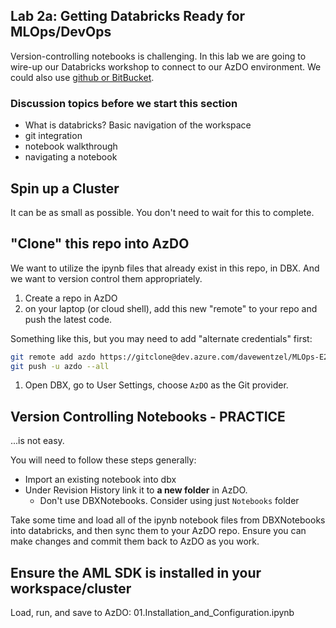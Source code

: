 ## Lab 2a:  Getting Databricks Ready for MLOps/DevOps

Version-controlling notebooks is challenging.  In this lab we are going to wire-up our Databricks workshop to connect to our AzDO environment. We could also use [github or BitBucket](https://medium.com/@cprosenjit/azure-databricks-version-management-35fc78e11d7#targetText=Azure%20Databricks%20Configuration&targetText=Integrate%20Azure%20Databricks%20with%20Azure,extra%20authentication%20to%20be%20supplied.&targetText=2.2%20Select%20a%20Notebook%2C%20click,and%20input%20path%20as%20appropriate.). 

### Discussion topics before we start this section  

* What is databricks?  Basic navigation of the workspace
* git integration
* notebook walkthrough
* navigating a notebook

## Spin up a Cluster

It can be as small as possible.  You don't need to wait for this to complete.  


## "Clone" this repo into AzDO 

We want to utilize the ipynb files that already exist in this repo, in DBX.  And we want to version control them appropriately.  

1.  Create a repo in AzDO
1.  on your laptop (or cloud shell), add this new "remote" to your repo and push the latest code.  

Something like this, but you may need to add "alternate credentials" first:

```bash
git remote add azdo https://gitclone@dev.azure.com/davewentzel/MLOps-E2E/_git/MLOps-E2E
git push -u azdo --all

```

1. Open DBX, go to User Settings, choose `AzDO` as the Git provider.  


## Version Controlling Notebooks - PRACTICE

...is not easy.  

You will need to follow these steps generally:

* Import an existing notebook into dbx
* Under Revision History link it to **a new folder** in AzDO.  
  * Don't use DBXNotebooks.  Consider using just `Notebooks` folder

Take some time and load all of the ipynb notebook files from DBXNotebooks into databricks, and then sync them to your AzDO repo.  Ensure you can make changes and commit them back to AzDO as you work.  


## Ensure the AML SDK is installed in your workspace/cluster

Load, run, and save to AzDO:  01.Installation_and_Configuration.ipynb



